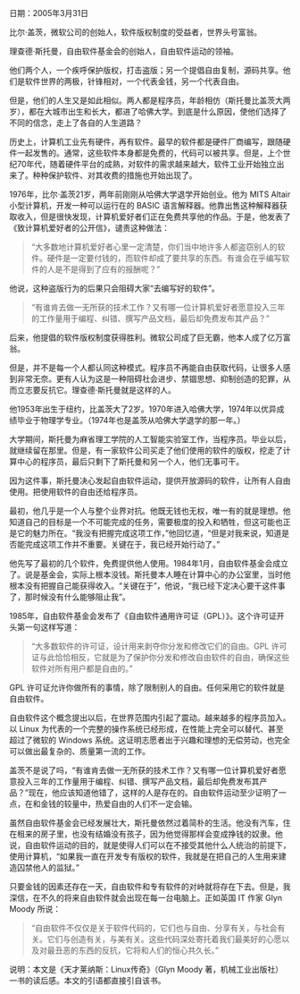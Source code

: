 日期：2005年3月31日

比尔·盖茨，微软公司的创始人，软件版权制度的受益者，世界头号富翁。

理查德·斯托曼，自由软件基金会的创始人，自由软件运动的领袖。

他们两个人，一个疾呼保护版权，打击盗版；另一个提倡自由复制，源码共享。他们是软件世界的两极，针锋相对，一个代表金钱，另一个代表自由。

但是，他们的人生又是如此相似。两人都是程序员，年龄相仿（斯托曼比盖茨大两岁），都在大城市出生和长大，都进了哈佛大学。到底是什么原因，使他们选择了不同的信念，走上了各自的人生道路？

历史上，计算机工业先有硬件，再有软件。最早的软件都是硬件厂商编写，跟随硬件一起发售的。通常，这些软件本身都是免费的，代码可以被共享。但是，上个世纪70年代，随着硬件平台的成熟，对软件的需求越来越大，软件工业开始独立出来了。种种保护软件、对其收费的措施也开始出现了。

1976年，比尔·盖茨21岁，两年前刚刚从哈佛大学退学开始创业。他为 MITS Altair 小型计算机，开发一种可以运行在的 BASIC 语言解释器。他靠出售这种解释器获取收入，但是很快发现，计算机爱好者们正在免费共享他的作品。于是，他发表了《致计算机爱好者的公开信》，谴责这种做法：

>“大多数地计算机爱好者心里一定清楚，你们当中地许多人都盗窃别人的软件。硬件是一定要付钱的，而软件却成了要共享的东西。有谁会在乎编写软件的人是不是得到了应有的报酬呢？”

他说，这种盗版行为的后果只会阻碍大家“去编写好的软件”。

>“有谁肯去做一无所获的技术工作？又有哪一位计算机爱好者愿意投入三年的工作量用于编程、纠错、撰写产品文档，最后却免费发布其产品？”

后来，他提倡的软件版权制度获得胜利。微软公司成了巨无霸，他本人成了亿万富翁。

但是，并不是每一个人都认同这种模式。程序员不再能自由获取代码，让很多人感到非常无奈。更有人认为这是一种阻碍社会进步、禁锢思想、抑制创造的犯罪，从而立志要反抗它。理查德·斯托曼就是这样的人。

他1953年出生于纽约，比盖茨大了2岁。1970年进入哈佛大学，1974年以优异成绩毕业于物理学专业。（1974年也是盖茨从哈佛大学退学的那一年。）

大学期间，斯托曼为麻省理工学院的人工智能实验室工作，当程序员。毕业以后，就继续留在那里。但是，有一家软件公司买走了他们使用的软件的版权，挖走了计算中心的程序员，最后只剩下了斯托曼和另一个人，他们无事可干。

因为这件事，斯托曼决心发起自由软件运动，提供开放源码的软件，让所有人自由使用。把使用软件的自由还给程序员。

最初，他几乎是一个人与整个业界对抗。他既无钱也无权，唯一有的就是理想。他知道自己的目标是一个不可能完成的任务，需要极度的投入和牺牲，但这可能也正是它的魅力所在。“我没有把握完成这项工作，”他回忆道，“但是对我来说，知道是否能完成这项工作并不重要。关键在于，我已经开始行动了。”

他先写了最初的几个软件，免费提供他人使用。1984年1月，自由软件基金会成立了。说是基金会，实际上根本没钱。斯托曼本人睡在计算中心的办公室里，当时他根本没有把握自己能获得收入。“关键在于”，他说，“我已经下定决心要干这件事了，那时候没有什么能够阻止我”。

1985年，自由软件基金会发布了《自由软件通用许可证（GPL）》。这个许可证开头第一句这样写道：

>“大多数软件的许可证，设计用来剥夺你分发和修改它们的自由。GPL 许可证与此恰恰相反，它就是为了保护你分发和修改自由软件的自由，确保这些软件对所有用户都是自由的。”

GPL 许可证允许你做所有的事情，除了限制别人的自由。任何采用它的软件就是自由软件。

自由软件这个概念提出以后，在世界范围内引起了震动。越来越多的程序员加入。以 Linux 为代表的一个完整的操作系统已经形成，在性能上完全可以替代、甚至超过了微软的 Windows 系统。这证明志愿者出于兴趣和理想的无偿劳动，也完全可以做出最复杂的、质量第一流的工作。

盖茨不是说了吗，“有谁肯去做一无所获的技术工作？又有哪一位计算机爱好者愿意投入三年的工作量用于编程、纠错、撰写产品文档，最后却免费发布其产品？”现在，他应该知道他错了，这样的人是存在的。自由软件运动至少证明了一点，在和金钱的较量中，热爱自由的人们不一定会输。

虽然自由软件基金会已经发展壮大，斯托曼依然过着简朴的生活。他没有汽车，住在租来的房子里，也没有结婚没有孩子，因为他觉得那样会变成挣钱的奴隶。他说，自由软件运动的目的，就是使得人们可以在不接受其他什么人统治的前提下，使用计算机，“如果我一直在开发专有版权的软件，我就是在把自己的人生用来建造囚禁他人的监狱。”

只要金钱的因素还存在一天，自由软件和专有软件的对峙就将存在下去。但是，我深信，在不久的将来自由软件就会出现在每一台电脑上。正如英国 IT 作家 Glyn Moody 所说：

>“自由软件不仅仅是关于软件代码的，它们也与自由、分享有关，与社会有关。它们与创造有关，与美有关。这些代码深处寄托着我们最美好的心愿以及对最丑恶的东西的反抗，它将和人们的恒心共久长。”

说明：本文是《天才莱纳斯：Linux传奇》（Glyn Moody 著，机械工业出版社）一书的读后感。本文的引语都直接引自该书。